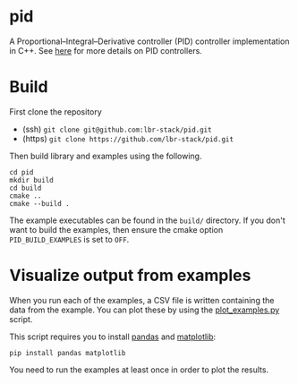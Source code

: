 # pid

A Proportional–Integral–Derivative controller (PID) controller implementation in C++.
See [here](https://en.wikipedia.org/wiki/PID_controller) for more details on PID controllers.

# Build

First clone the repository
- (ssh) `git clone git@github.com:lbr-stack/pid.git`
- (https) `git clone https://github.com/lbr-stack/pid.git`

Then build library and examples using the following.
```
cd pid
mkdir build
cd build
cmake ..
cmake --build .
```

The example executables can be found in the `build/` directory.
If you don't want to build the examples, then ensure the cmake option `PID_BUILD_EXAMPLES` is set to `OFF`.

# Visualize output from examples

When you run each of the examples, a CSV file is written containing the data from the example.
You can plot these by using the [plot_examples.py](plot_examples.py) script.

This script requires you to install [pandas](https://pandas.pydata.org/) and [matplotlib](https://matplotlib.org/):
```
pip install pandas matplotlib
```

You need to run the examples at least once in order to plot the results.
